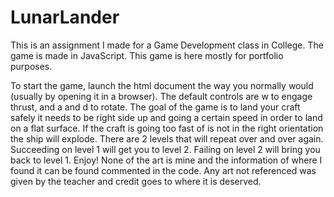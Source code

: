 # LunarLander
This is an assignment I made for a Game Development class in College. The game is made in JavaScript. This game is here mostly for portfolio purposes. 

To start the game, launch the html document the way you normally would (usually by opening it in a browser). The default controls are w to engage thrust, and a and d to rotate. 
The goal of the game is to land your craft safely it needs to be right side up and going a certain speed in order to land on a flat surface. If the craft is going too fast of is 
not in the right orientation the ship will explode. There are 2 levels that will repeat over and over again. Succeeding on level 1 will get you to level 2. Failing on level 2 
will bring you back to level 1. Enjoy! None of the art is mine and the information of where I found it can be found commented in the code. Any art not referenced was given by 
the teacher and credit goes to where it is deserved. 
